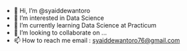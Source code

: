 - 👋 Hi, I’m @syaiddewantoro
- 👀 I’m interested in Data Science
- 🌱 I’m currently learning Data Science at Practicum
- 💞️ I’m looking to collaborate on ...
- 📫 How to reach me email : syaiddewantoro76@gmail.com

<!---
syaiddewantoro/syaiddewantoro is a ✨ special ✨ repository because its `README.md` (this file) appears on your GitHub profile.
You can click the Preview link to take a look at your changes.
--->
